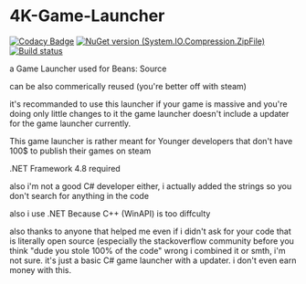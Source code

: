 # 4K-Game-Launcher
[![Codacy Badge](https://app.codacy.com/project/badge/Grade/ce19ebaa334d41cebaf002ad79e4d4de)](https://www.codacy.com/gh/Alvin4KHD-Studios/4K-Game-Launcher?utm_source=github.com&amp;utm_medium=referral&amp;utm_content=Alvin4KHD-Studios/4K-Game-Launcher&amp;utm_campaign=Badge_Grade)
[![NuGet version (System.IO.Compression.ZipFile)](https://img.shields.io/nuget/v/System.IO.Compression.ZipFile.svg?style=flat-square)](https://www.nuget.org/packages/System.IO.Compression.ZipFile/4.3.0)
[![Build status](https://ci.appveyor.com/api/projects/status/h0p379t0uid1rhfg?svg=true)](https://ci.appveyor.com/project/Alvin4KHD/4k-game-launcher)



a Game Launcher used for Beans: Source

can be also commerically reused (you're better off with steam)

it's recommanded to use this launcher if your game is massive and you're doing only little changes to it
the game launcher doesn't include a updater for the game launcher currently.

This game launcher is rather meant for Younger developers that don't have 100$ to publish their games on steam

.NET Framework 4.8 required

also i'm not a good C# developer either, i actually added the strings so you don't search for anything in the code 

also i use .NET Because C++ (WinAPI) is too diffculty

also thanks to anyone that helped me even if i didn't ask for your code that is literally open source (especially the stackoverflow community
before you think "dude you stole 100% of the code"
wrong i combined it or smth, i'm not sure.
it's just a basic C# game launcher with a updater.
i don't even earn money with this.
